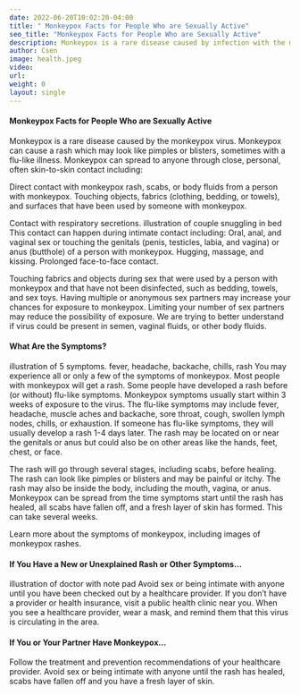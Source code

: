 ```yaml
---
date: 2022-06-20T10:02:20-04:00
title: " Monkeypox Facts for People Who are Sexually Active"
seo_title: "Monkeypox Facts for People Who are Sexually Active"
description: Monkeypox is a rare disease caused by infection with the monkeypox virus.
author: Csen
image: health.jpeg
video:
url: 
weight: 0
layout: single
---
```

#### Monkeypox Facts for People Who are Sexually Active
Monkeypox is a rare disease caused by the monkeypox virus.
Monkeypox can cause a rash which may look like pimples or blisters, sometimes with a flu-like illness.
Monkeypox can spread to anyone through close, personal, often skin-to-skin contact including:

Direct contact with monkeypox rash, scabs, or body fluids from a person with monkeypox.
Touching objects, fabrics (clothing, bedding, or towels), and surfaces that have been used by someone with monkeypox.

Contact with respiratory secretions.
illustration of couple snuggling in bed
This contact can happen during intimate contact including:
Oral, anal, and vaginal sex or touching the genitals (penis, testicles, labia, and vagina) or anus (butthole) of a person with monkeypox.
Hugging, massage, and kissing.
Prolonged face-to-face contact.

Touching fabrics and objects during sex that were used by a person with monkeypox and that have not been disinfected, such as bedding, towels, and sex toys.
Having multiple or anonymous sex partners may increase your chances for exposure to monkeypox. Limiting your number of sex partners may reduce the possibility of exposure.
We are trying to better understand if virus could be present in semen, vaginal fluids, or other body fluids.
#### What Are the Symptoms?
illustration of 5 symptoms. fever, headache, backache, chills, rash
You may experience all or only a few of the symptoms of monkeypox.
Most people with monkeypox will get a rash.
Some people have developed a rash before (or without) flu-like symptoms.
Monkeypox symptoms usually start within 3 weeks of exposure to the virus.
The flu-like symptoms may include fever, headache, muscle aches and backache, sore throat, cough, swollen lymph nodes, chills, or exhaustion.
If someone has flu-like symptoms, they will usually develop a rash 1-4 days later.
The rash may be located on or near the genitals or anus but could also be on other areas like the hands, feet, chest, or face.

The rash will go through several stages, including scabs, before healing.
The rash can look like pimples or blisters and may be painful or itchy.
The rash may also be inside the body, including the mouth, vagina, or anus.
Monkeypox can be spread from the time symptoms start until the rash has healed, all scabs have fallen off, and a fresh layer of skin has formed. This can take several weeks.

Learn more about the symptoms of monkeypox, including images of monkeypox rashes.

#### If You Have a New or Unexplained Rash or Other Symptoms…
illustration of doctor with note pad
Avoid sex or being intimate with anyone until you have been checked out by a healthcare provider.
If you don’t have a provider or health insurance, visit a public health clinic near you.
When you see a healthcare provider, wear a mask, and remind them that this virus is circulating in the area.
#### If You or Your Partner Have Monkeypox…
Follow the treatment and prevention recommendations of your healthcare provider.
Avoid sex or being intimate with anyone until the rash has healed, scabs have fallen off and you have a fresh layer of skin.